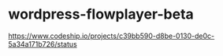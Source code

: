 wordpress-flowplayer-beta
===============
https://www.codeship.io/projects/c39bb590-d8be-0130-de0c-5a34a171b726/status
